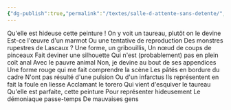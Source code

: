 ```yaml
---
{"dg-publish":true,"permalink":"/textes/salle-d-attente-sans-detente/","created":"2024-04-08T15:35:43.014+02:00","updated":"2024-04-08T15:39:00.048+02:00"}
---
```


Qu'elle est hideuse cette peinture !
On y voit un taureau, plutôt on le devine
Est-ce l'œuvre d'un marmot
Ou une tentative de reproduction
Des monstres rupestres de Lascaux ?
Une forme, un gribouillis,
Un nœud de coups de pinceaux
Fait deviner une silhouette
Qui n'est (probablement) pas en plein coït anal
Avec le pauvre animal
Non, je devine au bout de ses appendices
Une forme rouge qui me fait comprendre la scène
Les pâtés en bordure du cadre
N'ont pas résulté d'une pulsion
Ou d'un infarctus
Ils représentent en fait la foule en liesse
Acclamant le torero
Qui vient d'esquiver le taureau
Qu'elle est parfaite, cette peinture
Pour représenter hideusement
Le démoniaque passe-temps
De mauvaises gens